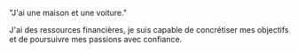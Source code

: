 "J'ai une maison et une voiture."

J'ai des ressources financières, je suis capable de concrétiser mes objectifs et de poursuivre mes passions avec confiance.


